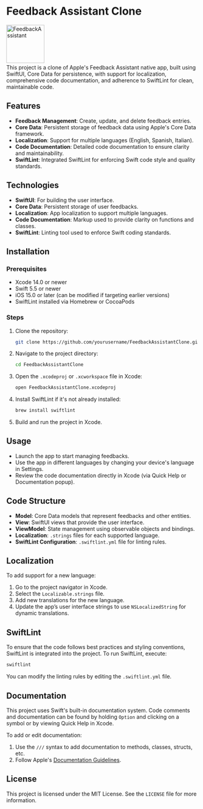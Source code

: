 # Feedback Assistant Clone 
<img src="https://github.com/user-attachments/assets/1019f3fe-e90f-4ad1-b81c-8155d55b3c2d" alt="FeedbackAssistant" width="100"/> 
<br>
This project is a clone of Apple's Feedback Assistant native app, built using SwiftUI, Core Data for persistence, with support for localization, comprehensive code documentation, and adherence to SwiftLint for clean, maintainable code.
<br>

## Features

- **Feedback Management**: Create, update, and delete feedback entries.
- **Core Data**: Persistent storage of feedback data using Apple's Core Data framework.
- **Localization**: Support for multiple languages (English, Spanish, Italian).
- **Code Documentation**: Detailed code documentation to ensure clarity and maintainability.
- **SwiftLint**: Integrated SwiftLint for enforcing Swift code style and quality standards.

## Technologies

- **SwiftUI**: For building the user interface.
- **Core Data**: Persistent storage of user feedbacks.
- **Localization**: App localization to support multiple languages.
- **Code Documentation**: Markup used to provide clarity on functions and classes.
- **SwiftLint**: Linting tool used to enforce Swift coding standards.

## Installation

### Prerequisites
- Xcode 14.0 or newer
- Swift 5.5 or newer
- iOS 15.0 or later (can be modified if targeting earlier versions)
- SwiftLint installed via Homebrew or CocoaPods

### Steps
1. Clone the repository:
   ```bash
   git clone https://github.com/yourusername/FeedbackAssistantClone.git
   ```
2. Navigate to the project directory:
   ```bash
   cd FeedbackAssistantClone
   ```
3. Open the `.xcodeproj` or `.xcworkspace` file in Xcode:
   ```bash
   open FeedbackAssistantClone.xcodeproj
   ```
4. Install SwiftLint if it's not already installed:
   ```bash
   brew install swiftlint
   ```
5. Build and run the project in Xcode.

## Usage

- Launch the app to start managing feedbacks.
- Use the app in different languages by changing your device's language in Settings.
- Review the code documentation directly in Xcode (via Quick Help or Documentation popup).

## Code Structure

- **Model**: Core Data models that represent feedbacks and other entities.
- **View**: SwiftUI views that provide the user interface.
- **ViewModel**: State management using observable objects and bindings.
- **Localization**: `.strings` files for each supported language.
- **SwiftLint Configuration**: `.swiftlint.yml` file for linting rules.

## Localization

To add support for a new language:
1. Go to the project navigator in Xcode.
2. Select the `Localizable.strings` file.
3. Add new translations for the new language.
4. Update the app’s user interface strings to use `NSLocalizedString` for dynamic translations.

## SwiftLint

To ensure that the code follows best practices and styling conventions, SwiftLint is integrated into the project. To run SwiftLint, execute:
```bash
swiftlint
```

You can modify the linting rules by editing the `.swiftlint.yml` file.

## Documentation

This project uses Swift's built-in documentation system. Code comments and documentation can be found by holding `Option` and clicking on a symbol or by viewing Quick Help in Xcode.

To add or edit documentation:
1. Use the `///` syntax to add documentation to methods, classes, structs, etc.
2. Follow Apple's [Documentation Guidelines](https://developer.apple.com/library/archive/documentation/Xcode/Reference/xcode_markup_formatting_ref/index.html).

## License

This project is licensed under the MIT License. See the `LICENSE` file for more information.
